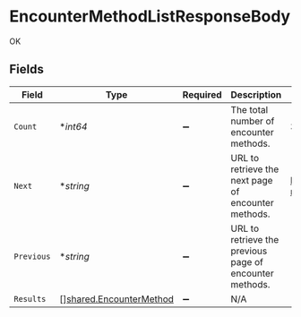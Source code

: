 # EncounterMethodListResponseBody

OK


## Fields

| Field                                                              | Type                                                               | Required                                                           | Description                                                        | Example                                                            |
| ------------------------------------------------------------------ | ------------------------------------------------------------------ | ------------------------------------------------------------------ | ------------------------------------------------------------------ | ------------------------------------------------------------------ |
| `Count`                                                            | **int64*                                                           | :heavy_minus_sign:                                                 | The total number of encounter methods.                             | 3                                                                  |
| `Next`                                                             | **string*                                                          | :heavy_minus_sign:                                                 | URL to retrieve the next page of encounter methods.                | https://pokeapi.co/api/v2/encounter-method/?offset=20&limit=20     |
| `Previous`                                                         | **string*                                                          | :heavy_minus_sign:                                                 | URL to retrieve the previous page of encounter methods.            |                                                                    |
| `Results`                                                          | [][shared.EncounterMethod](../../models/shared/encountermethod.md) | :heavy_minus_sign:                                                 | N/A                                                                |                                                                    |